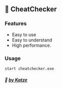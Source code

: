 ## :mag_right: CheatChecker 
### Features

- Easy to use
- Easy to understand
- High performance.

### Usage
`start cheatchecker.exe`


##### :ghost: [by Katze](https://github.com/katze225 "by Katze")

